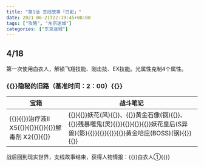 ```yaml
---
title: "第1话 支线故事「白影」"
date: 2021-06-21T22:19:45+08:00
tags: ["攻略", "东京迷城"]
categories: ["东京迷城"]
---
```


## 4/18

第一次使用白衣人，解锁飞翔技能、刚击技、EX技能。光属性克制4个属性。

### {{<fontColor yellow>}}隐秘的旧路（基准时间：2：00）{{</fontColor>}}

| 宝箱                                                         | 战斗笔记                                                     |
| ------------------------------------------------------------ | ------------------------------------------------------------ |
| {{<poem>}}{{<fontColor skyblue>}}治疗液Ⅱ X5{{</fontColor>}}{{</poem>}}{{<poem>}}{{<fontColor skyblue>}}解毒剂 X2{{</fontColor>}}{{</poem>}} | {{<poem>}}{{<fontColor purple>}}妖花(风){{</fontColor>}}、{{<fontColor purple>}}黄金石像(钢){{</fontColor>}}、{{<fontColor purple>}}残暴噬鬼(灵){{</fontColor>}}{{</poem>}}{{<poem>}}{{<fontColor purple>}}妖花皇后(S异兽)(影){{</fontColor>}}{{</poem>}}{{<poem>}}{{<fontColor red>}}黄金哈庇(BOSS)(钢){{</fontColor>}}{{</poem>}} |

战后回到现实世界，支线故事结束，获得人物情报：{{<fontColor pink>}}白衣人①{{</fontColor>}}
